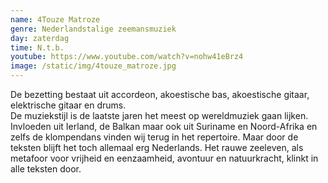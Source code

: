 ```yaml
---
name: 4Touze Matroze
genre: Nederlandstalige zeemansmuziek
day: zaterdag
time: N.t.b.
youtube: https://www.youtube.com/watch?v=nohw41eBrz4
image: /static/img/4touze_matroze.jpg
---
```

<!--StartFragment-->

De bezetting bestaat uit accordeon, akoestische bas, akoestische gitaar, elektrische gitaar en drums.\
De muziekstijl is de laatste jaren het meest op wereldmuziek gaan lijken. Invloeden uit Ierland, de Balkan maar ook uit Suriname en Noord-Afrika en zelfs de klompendans vinden wij terug in het repertoire. Maar door de teksten blijft het toch allemaal erg Nederlands. Het rauwe zeeleven, als metafoor voor vrijheid en eenzaamheid, avontuur en natuurkracht, klinkt in alle teksten door.

<!--EndFragment-->